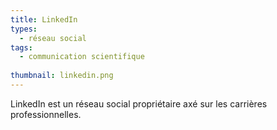 ```yaml
---
title: LinkedIn
types: 
  - réseau social
tags: 
  - communication scientifique
  
thumbnail: linkedin.png
---
```


LinkedIn est un réseau social propriétaire axé sur les carrières professionnelles.
